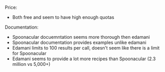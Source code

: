 Price:  
- Both free and seem to have high enough quotas  
  
Documentation:  
- Spoonacular docuemntation seems more thorough then edamani  
- Spoonacular documentation provides examples unlike edamani
- Edamani limits to 100 results per call, doesn't seem like there is a limit for Spoonacular  
- Edamani seems to provide a lot more recipes than Spoonacular (2.3 million vs 5,000+)
